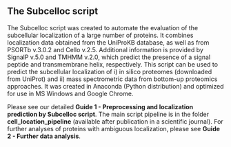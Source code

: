 ## The Subcelloc script

The Subcelloc script was created to automate the evaluation of the subcellular localization of a large number of proteins. It combines localization data obtained from the UniProKB database, as well as from PSORTb v.3.0.2 and Cello v.2.5. Additional information is provided by SignalP v.5.0 and TMHMM v.2.0, which predict the presence of a signal peptide and transmembrane helix, respectively. This script can be used to predict the subcellular localization of i) in silico proteomes (downloaded from UniProt) and ii) mass spectrometric data from bottom-up proteomics approaches. It was created in Anaconda (Python distribution) and optimized for use in MS Windows and Google Chrome. 

Please see our detailed **Guide 1 - Preprocessing and localization prediction by Subcelloc script**. The main script pipeline is in the folder **cell_location_pipeline** (available after publication in a scientific journal). For further analyses of proteins with ambiguous localization, please see **Guide 2 - Further data analysis**.
